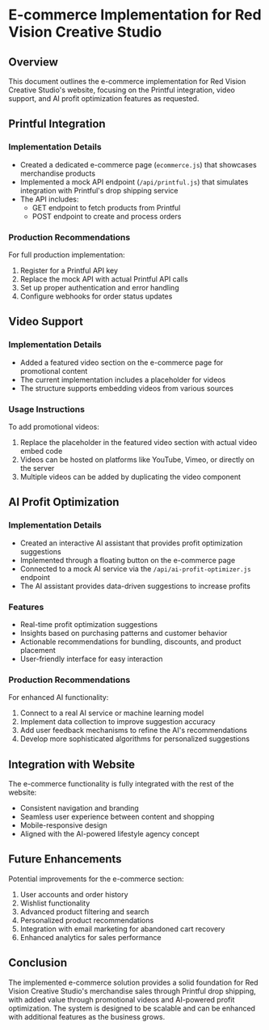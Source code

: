 # E-commerce Implementation for Red Vision Creative Studio

## Overview
This document outlines the e-commerce implementation for Red Vision Creative Studio's website, focusing on the Printful integration, video support, and AI profit optimization features as requested.

## Printful Integration

### Implementation Details
- Created a dedicated e-commerce page (`ecommerce.js`) that showcases merchandise products
- Implemented a mock API endpoint (`/api/printful.js`) that simulates integration with Printful's drop shipping service
- The API includes:
  - GET endpoint to fetch products from Printful
  - POST endpoint to create and process orders

### Production Recommendations
For full production implementation:
1. Register for a Printful API key
2. Replace the mock API with actual Printful API calls
3. Set up proper authentication and error handling
4. Configure webhooks for order status updates

## Video Support

### Implementation Details
- Added a featured video section on the e-commerce page for promotional content
- The current implementation includes a placeholder for videos
- The structure supports embedding videos from various sources

### Usage Instructions
To add promotional videos:
1. Replace the placeholder in the featured video section with actual video embed code
2. Videos can be hosted on platforms like YouTube, Vimeo, or directly on the server
3. Multiple videos can be added by duplicating the video component

## AI Profit Optimization

### Implementation Details
- Created an interactive AI assistant that provides profit optimization suggestions
- Implemented through a floating button on the e-commerce page
- Connected to a mock AI service via the `/api/ai-profit-optimizer.js` endpoint
- The AI assistant provides data-driven suggestions to increase profits

### Features
- Real-time profit optimization suggestions
- Insights based on purchasing patterns and customer behavior
- Actionable recommendations for bundling, discounts, and product placement
- User-friendly interface for easy interaction

### Production Recommendations
For enhanced AI functionality:
1. Connect to a real AI service or machine learning model
2. Implement data collection to improve suggestion accuracy
3. Add user feedback mechanisms to refine the AI's recommendations
4. Develop more sophisticated algorithms for personalized suggestions

## Integration with Website
The e-commerce functionality is fully integrated with the rest of the website:
- Consistent navigation and branding
- Seamless user experience between content and shopping
- Mobile-responsive design
- Aligned with the AI-powered lifestyle agency concept

## Future Enhancements
Potential improvements for the e-commerce section:
1. User accounts and order history
2. Wishlist functionality
3. Advanced product filtering and search
4. Personalized product recommendations
5. Integration with email marketing for abandoned cart recovery
6. Enhanced analytics for sales performance

## Conclusion
The implemented e-commerce solution provides a solid foundation for Red Vision Creative Studio's merchandise sales through Printful drop shipping, with added value through promotional videos and AI-powered profit optimization. The system is designed to be scalable and can be enhanced with additional features as the business grows.
